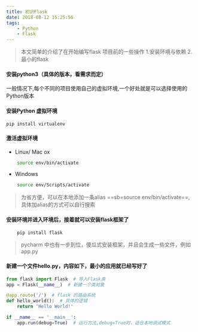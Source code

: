 ```yaml
---
title: 初识Flask
date: 2018-08-12 15:25:56
tags:
    - Python
    - Flask
---
```

> 本文简单的介绍了在开始编写flask 项目前的一些操作
1.安装环境与依赖
2.最小的flask
<!-- more -->
#### 安装python3（具体的版本，看需求而定）

一般情况下,每个不同的项目使用自己的虚拟环境,一个好处就是可以选择使用的Python版本

#### 安装Python 虚拟环境
```bash
pip install virtualenv
```
#### 激活虚拟环境

- Linux/ Mac ox

```bash
    source env/bin/activate
```
- Windows

```bash
    source env/Scripts/activate
```
>为省方便，可以在本地添加一条alias ==sb=source env/bin/activate==,具体加alias的方式可以自行搜索

#### 安装环境并进入环境后，接着就可以安装flask框架了
```bash
    pip install flask
```
> pycharm 中也有一步到位，傻瓜式安装框架，并且会生成一些文件，例如app.py

#### 新建一个文件hello.py，内容如下，最小的应用就已经写好了

```python
from flask import Flask  # 导入Flask类
app = Flask(__name__)  # 新建一个类对象

@app.route('/')  # flask 的路由系统
def hello_world():  # 具体的逻辑
    return 'Hello World!'

if __name__ == '__main__':
    app.run(debug=True)  # 运行方法,debug=True时，适合本地调试模式
```

